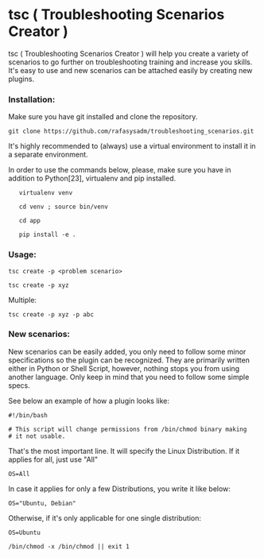 # tsc ( Troubleshooting Scenarios Creator )

tsc ( Troubleshooting Scenarios Creator ) will help you create a variety of scenarios to go further on troubleshooting training and increase you skills.
It's easy to use and new scenarios can be attached easily by creating new plugins.

### Installation:

Make sure you have git installed and clone the repository.

`git clone https://github.com/rafasysadm/troubleshooting_scenarios.git`

It's highly recommended to (always) use a virtual environment to install it in a separate environment.

In order to use the commands below, please, make sure you have in addition to Python[23], virtualenv and pip installed.

```
   virtualenv venv
  
   cd venv ; source bin/venv

   cd app
   
   pip install -e .
```


### Usage:

`tsc create -p <problem scenario>`

`tsc create -p xyz`

Multiple:

`tsc create -p xyz -p abc`

### New scenarios:

New scenarios can be easily added, you only need to follow some minor specifications so the plugin can be recognized.
They are primarily written either in Python or Shell Script, however, nothing stops you from using another language. Only keep in mind that you need to follow some simple specs.

See below an example of how a plugin looks like:

```
#!/bin/bash

# This script will change permissions from /bin/chmod binary making
# it not usable.

```

That's the most important line. It will specify the Linux Distribution.
If it applies for all, just use "All"

`OS=All`

In case it applies for only a few Distributions, you write it like below:

`OS="Ubuntu, Debian"`

Otherwise, if it's only applicable for one single distribution:

`OS=Ubuntu`

`/bin/chmod -x /bin/chmod || exit 1`




